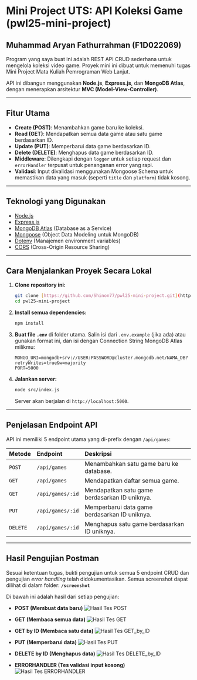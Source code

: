 # Mini Project UTS: API Koleksi Game (pwl25-mini-project)
## Muhammad Aryan Fathurrahman (F1D022069)

Program yang saya buat ini adalah REST API CRUD sederhana untuk mengelola koleksi video game. Proyek mini ini dibuat untuk memenuhi tugas Mini Project Mata Kuliah Pemrograman Web Lanjut.

API ini dibangun menggunakan **Node.js**, **Express.js**, dan **MongoDB Atlas**, dengan menerapkan arsitektur **MVC (Model-View-Controller)**.

---

## Fitur Utama

* **Create (POST)**: Menambahkan game baru ke koleksi.
* **Read (GET)**: Mendapatkan semua data game atau satu game berdasarkan ID.
* **Update (PUT)**: Memperbarui data game berdasarkan ID.
* **Delete (DELETE)**: Menghapus data game berdasarkan ID.
* **Middleware**: Dilengkapi dengan `logger` untuk setiap request dan `errorHandler` terpusat untuk penanganan error yang rapi.
* **Validasi**: Input divalidasi menggunakan Mongoose Schema untuk memastikan data yang masuk (seperti `title` dan `platform`) tidak kosong.

---

## Teknologi yang Digunakan

* [Node.js](https://nodejs.org/)
* [Express.js](https://expressjs.com/)
* [MongoDB Atlas](https://www.mongodb.com/cloud/atlas) (Database as a Service)
* [Mongoose](https://mongoosejs.com/) (Object Data Modeling untuk MongoDB)
* [Dotenv](https://github.com/motdotla/dotenv) (Manajemen environment variables)
* [CORS](https://github.com/expressjs/cors) (Cross-Origin Resource Sharing)

---

## Cara Menjalankan Proyek Secara Lokal

1.  **Clone repository ini:**
    ```bash
    git clone [https://github.com/Shinon77/pwl25-mini-project.git](https://github.com/Shinon77/pwl25-mini-project.git)
    cd pwl25-mini-project
    ```

2.  **Install semua dependencies:**
    ```bash
    npm install
    ```

3.  **Buat file `.env`** di folder utama. Salin isi dari `.env.example` (jika ada) atau gunakan format ini, dan isi dengan Connection String MongoDB Atlas milikmu:
    ```env
    MONGO_URI=mongodb+srv://USER:PASSWORD@cluster.mongodb.net/NAMA_DB?retryWrites=true&w=majority
    PORT=5000
    ```

4.  **Jalankan server:**
    ```bash
    node src/index.js
    ```
    Server akan berjalan di `http://localhost:5000`.

---

## Penjelasan Endpoint API

API ini memiliki 5 endpoint utama yang di-prefix dengan `/api/games`:

| Metode | Endpoint | Deskripsi |
| :--- | :--- | :--- |
| `POST` | `/api/games` | Menambahkan satu game baru ke database. |
| `GET` | `/api/games` | Mendapatkan daftar semua game. |
| `GET` | `/api/games/:id` | Mendapatkan satu game berdasarkan ID uniknya. |
| `PUT` | `/api/games/:id` | Memperbarui data game berdasarkan ID uniknya. |
| `DELETE` | `/api/games/:id` | Menghapus satu game berdasarkan ID uniknya. |

---

## Hasil Pengujian Postman

Sesuai ketentuan tugas, bukti pengujian untuk semua 5 endpoint CRUD dan pengujian *error handling* telah didokumentasikan.
Semua screenshot dapat dilihat di dalam folder: **`/screenshot`**

Di bawah ini adalah hasil dari setiap pengujian:

* **POST (Membuat data baru)**
  ![Hasil Tes POST](https://github.com/Shinon77/pwl25-mini-project/blob/main/screenshot/POST.png?raw=true)

* **GET (Membaca semua data)**
  ![Hasil Tes GET](https://github.com/Shinon77/pwl25-mini-project/blob/main/screenshot/GET.png?raw=true)

* **GET by ID (Membaca satu data)**
  ![Hasil Tes GET_by_ID](https://github.com/Shinon77/pwl25-mini-project/blob/main/screenshot/GET_by_ID.png?raw=true)

* **PUT (Memperbarui data)**
  ![Hasil Tes PUT](https://github.com/Shinon77/pwl25-mini-project/blob/main/screenshot/PUT.png?raw=true)

* **DELETE by ID (Menghapus data)**
  ![Hasil Tes DELETE_by_ID](https://github.com/Shinon77/pwl25-mini-project/blob/main/screenshot/DELETE_by_ID.png?raw=true)

* **ERRORHANDLER (Tes validasi input kosong)**
  ![Hasil Tes ERRORHANDLER](https://github.com/Shinon77/pwl25-mini-project/blob/main/screenshot/ERRORHANDLER.png?raw=true)